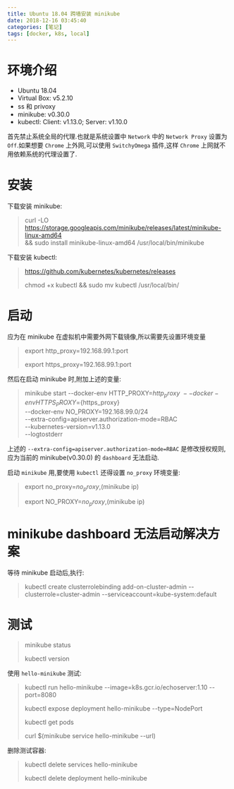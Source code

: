 ```yaml
---
title: Ubuntu 18.04 跨墙安装 minikube
date: 2018-12-16 03:45:40
categories: [笔记]
tags: [docker, k8s, local]
---
```


# 环境介绍

- Ubuntu 18.04
- Virtual Box: v5.2.10
- ss 和 privoxy
- minikube: v0.30.0
- kubectl: Client: v1.13.0; Server: v1.10.0

首先禁止系统全局的代理.也就是系统设置中 `Network` 中的 `Network Proxy` 设置为 `Off`.如果想要 `Chrome` 上外网,可以使用 `SwitchyOmega` 插件,这样 `Chrome` 上网就不用依赖系统的代理设置了.

# 安装

下载安装 minikube:
> curl -LO https://storage.googleapis.com/minikube/releases/latest/minikube-linux-amd64 \
  && sudo install minikube-linux-amd64 /usr/local/bin/minikube

下载安装 kubectl:
> https://github.com/kubernetes/kubernetes/releases
>
> chmod +x kubectl && sudo mv kubectl /usr/local/bin/

# 启动

应为在 minikube 在虚拟机中需要外网下载镜像,所以需要先设置环境变量
> export http_proxy=192.168.99.1:port
>
> export https_proxy=192.168.99.1:port

然后在启动 minikube 时,附加上述的变量:
> minikube start --docker-env HTTP_PROXY=${http_proxy} \
	       --docker-env HTTPS_PROXY=${https_proxy} \
	       --docker-env NO_PROXY=192.168.99.0/24 \
	       --extra-config=apiserver.authorization-mode=RBAC \
	       --kubernetes-version=v1.13.0 \
	       --logtostderr

上述的 `--extra-config=apiserver.authorization-mode=RBAC` 是修改授权规则,应为当前的 minikube(v0.30.0) 的 `dashboard` 无法启动.

启动 `minikube` 用,要使用 `kubectl` 还得设置 `no_proxy` 环境变量:
> export no_proxy=$no_proxy,$(minikube ip)
>
> export NO_PROXY=$no_proxy,$(minikube ip)

# minikube dashboard 无法启动解决方案

等待 minikube 启动后,执行:
> kubectl create clusterrolebinding add-on-cluster-admin --clusterrole=cluster-admin --serviceaccount=kube-system:default

# 测试

> minikube status
>
> kubectl version

使用 `hello-minikube` 测试:
> kubectl run hello-minikube --image=k8s.gcr.io/echoserver:1.10 --port=8080
>
> kubectl expose deployment hello-minikube --type=NodePort
>
> kubectl get pods
>
> curl $(minikube service hello-minikube --url)

删除测试容器:
> kubectl delete services hello-minikube
>
> kubectl delete deployment hello-minikube
